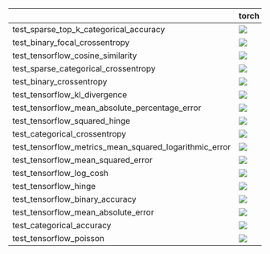 |                                                        | torch                                                                                                                                                                                  | numpy                                                                                                                                                                                  | tensorflow                                                                                                                                                                             | jax                                                                                                                                                                                    |
|:-------------------------------------------------------|:---------------------------------------------------------------------------------------------------------------------------------------------------------------------------------------|:---------------------------------------------------------------------------------------------------------------------------------------------------------------------------------------|:---------------------------------------------------------------------------------------------------------------------------------------------------------------------------------------|:---------------------------------------------------------------------------------------------------------------------------------------------------------------------------------------|
| test_sparse_top_k_categorical_accuracy                 | <a href="https://github.com/unifyai/ivy/actions/runs/3839373431/jobs/6537047991" rel="noopener noreferrer" target="_blank"><img src=https://img.shields.io/badge/-failure-red></a>     | <a href="https://github.com/unifyai/ivy/actions/runs/3842468981/jobs/6543795360" rel="noopener noreferrer" target="_blank"><img src=https://img.shields.io/badge/-failure-red></a>     | <a href="https://github.com/unifyai/ivy/actions/runs/3813647855/jobs/6487503959" rel="noopener noreferrer" target="_blank"><img src=https://img.shields.io/badge/-failure-red></a>     | <a href="https://github.com/unifyai/ivy/actions/runs/3838070516/jobs/6534098252" rel="noopener noreferrer" target="_blank"><img src=https://img.shields.io/badge/-failure-red></a>     |
| test_binary_focal_crossentropy                         | <a href="https://github.com/unifyai/ivy/actions/runs/3816890069/jobs/6492805013" rel="noopener noreferrer" target="_blank"><img src=https://img.shields.io/badge/-success-success></a> | <a href="https://github.com/unifyai/ivy/actions/runs/3842842598/jobs/6544548115" rel="noopener noreferrer" target="_blank"><img src=https://img.shields.io/badge/-success-success></a> | <a href="https://github.com/unifyai/ivy/actions/runs/3827662252/jobs/6512437551" rel="noopener noreferrer" target="_blank"><img src=https://img.shields.io/badge/-success-success></a> | <a href="https://github.com/unifyai/ivy/actions/runs/3830781149/jobs/6519088378" rel="noopener noreferrer" target="_blank"><img src=https://img.shields.io/badge/-success-success></a> |
| test_tensorflow_cosine_similarity                      | <a href="https://github.com/unifyai/ivy/actions/runs/3828736318/jobs/6514652571" rel="noopener noreferrer" target="_blank"><img src=https://img.shields.io/badge/-failure-red></a>     | <a href="https://github.com/unifyai/ivy/actions/runs/3841397048/jobs/6541566259" rel="noopener noreferrer" target="_blank"><img src=https://img.shields.io/badge/-failure-red></a>     | <a href="https://github.com/unifyai/ivy/actions/runs/3842468981/jobs/6543795360" rel="noopener noreferrer" target="_blank"><img src=https://img.shields.io/badge/-failure-red></a>     | <a href="https://github.com/unifyai/ivy/actions/runs/3826261250/jobs/6509911358" rel="noopener noreferrer" target="_blank"><img src=https://img.shields.io/badge/-failure-red></a>     |
| test_sparse_categorical_crossentropy                   | <a href="https://github.com/unifyai/ivy/actions/runs/3745375137/jobs/6531652695" rel="noopener noreferrer" target="_blank"><img src=https://img.shields.io/badge/-failure-red></a>     | <a href="https://github.com/unifyai/ivy/actions/runs/3827982310/jobs/6513068174" rel="noopener noreferrer" target="_blank"><img src=https://img.shields.io/badge/-failure-red></a>     | <a href="https://github.com/unifyai/ivy/actions/runs/3835767087/jobs/6529285734" rel="noopener noreferrer" target="_blank"><img src=https://img.shields.io/badge/-failure-red></a>     | <a href="https://github.com/unifyai/ivy/actions/runs/3834517368/jobs/6526991741" rel="noopener noreferrer" target="_blank"><img src=https://img.shields.io/badge/-failure-red></a>     |
| test_binary_crossentropy                               | <a href="https://github.com/unifyai/ivy/actions/runs/3822228880/jobs/6502154206" rel="noopener noreferrer" target="_blank"><img src=https://img.shields.io/badge/-failure-red></a>     | <a href="https://github.com/unifyai/ivy/actions/runs/3825714425/jobs/6508905949" rel="noopener noreferrer" target="_blank"><img src=https://img.shields.io/badge/-failure-red></a>     | <a href="https://github.com/unifyai/ivy/actions/runs/3738429884/jobs/6531641652" rel="noopener noreferrer" target="_blank"><img src=https://img.shields.io/badge/-failure-red></a>     | <a href="https://github.com/unifyai/ivy/actions/runs/3833490595/jobs/6524996220" rel="noopener noreferrer" target="_blank"><img src=https://img.shields.io/badge/-failure-red></a>     |
| test_tensorflow_kl_divergence                          | <a href="https://github.com/unifyai/ivy/actions/runs/3838895203/jobs/6535931411" rel="noopener noreferrer" target="_blank"><img src=https://img.shields.io/badge/-success-success></a> | <a href="https://github.com/unifyai/ivy/actions/runs/3826892906/jobs/6511045380" rel="noopener noreferrer" target="_blank"><img src=https://img.shields.io/badge/-success-success></a> | <a href="https://github.com/unifyai/ivy/actions/runs/3820306160/jobs/6498525295" rel="noopener noreferrer" target="_blank"><img src=https://img.shields.io/badge/-success-success></a> | <a href="https://github.com/unifyai/ivy/actions/runs/3843176511/jobs/6545201171" rel="noopener noreferrer" target="_blank"><img src=https://img.shields.io/badge/-success-success></a> |
| test_tensorflow_mean_absolute_percentage_error         | <a href="https://github.com/unifyai/ivy/actions/runs/3826892906/jobs/6511045380" rel="noopener noreferrer" target="_blank"><img src=https://img.shields.io/badge/-success-success></a> | <a href="https://github.com/unifyai/ivy/actions/runs/3836786675/jobs/6531337659" rel="noopener noreferrer" target="_blank"><img src=https://img.shields.io/badge/-success-success></a> | <a href="https://github.com/unifyai/ivy/actions/runs/3837204632/jobs/6532241065" rel="noopener noreferrer" target="_blank"><img src=https://img.shields.io/badge/-success-success></a> | <a href="https://github.com/unifyai/ivy/actions/runs/3728734852/jobs/6518120896" rel="noopener noreferrer" target="_blank"><img src=https://img.shields.io/badge/-success-success></a> |
| test_tensorflow_squared_hinge                          | <a href="https://github.com/unifyai/ivy/actions/runs/3840122978/jobs/6538813744" rel="noopener noreferrer" target="_blank"><img src=https://img.shields.io/badge/-failure-red></a>     | <a href="https://github.com/unifyai/ivy/actions/runs/3810621692/jobs/6482815642" rel="noopener noreferrer" target="_blank"><img src=https://img.shields.io/badge/-failure-red></a>     | <a href="https://github.com/unifyai/ivy/actions/runs/3840227895/jobs/6539021705" rel="noopener noreferrer" target="_blank"><img src=https://img.shields.io/badge/-failure-red></a>     | <a href="https://github.com/unifyai/ivy/actions/runs/3840263801/jobs/6539104959" rel="noopener noreferrer" target="_blank"><img src=https://img.shields.io/badge/-failure-red></a>     |
| test_categorical_crossentropy                          | <a href="https://github.com/unifyai/ivy/actions/runs/3832781524/jobs/6523489335" rel="noopener noreferrer" target="_blank"><img src=https://img.shields.io/badge/-failure-red></a>     | <a href="https://github.com/unifyai/ivy/actions/runs/3836402654/jobs/6530532002" rel="noopener noreferrer" target="_blank"><img src=https://img.shields.io/badge/-failure-red></a>     | <a href="https://github.com/unifyai/ivy/actions/runs/3839373431/jobs/6537047991" rel="noopener noreferrer" target="_blank"><img src=https://img.shields.io/badge/-failure-red></a>     | <a href="https://github.com/unifyai/ivy/actions/runs/3833138709/jobs/6524259487" rel="noopener noreferrer" target="_blank"><img src=https://img.shields.io/badge/-failure-red></a>     |
| test_tensorflow_metrics_mean_squared_logarithmic_error | <a href="https://github.com/unifyai/ivy/actions/runs/3827982310/jobs/6513068174" rel="noopener noreferrer" target="_blank"><img src=https://img.shields.io/badge/-success-success></a> | <a href="https://github.com/unifyai/ivy/actions/runs/3828736318/jobs/6514652571" rel="noopener noreferrer" target="_blank"><img src=https://img.shields.io/badge/-success-success></a> | <a href="https://github.com/unifyai/ivy/actions/runs/3825714425/jobs/6508905949" rel="noopener noreferrer" target="_blank"><img src=https://img.shields.io/badge/-success-success></a> | <a href="https://github.com/unifyai/ivy/actions/runs/3805755584/jobs/6473958648" rel="noopener noreferrer" target="_blank"><img src=https://img.shields.io/badge/-success-success></a> |
| test_tensorflow_mean_squared_error                     | <a href="https://github.com/unifyai/ivy/actions/runs/3823257452/jobs/6504235336" rel="noopener noreferrer" target="_blank"><img src=https://img.shields.io/badge/-success-success></a> | <a href="https://github.com/unifyai/ivy/actions/runs/3838895203/jobs/6535931411" rel="noopener noreferrer" target="_blank"><img src=https://img.shields.io/badge/-success-success></a> | <a href="https://github.com/unifyai/ivy/actions/runs/3835767087/jobs/6529285734" rel="noopener noreferrer" target="_blank"><img src=https://img.shields.io/badge/-success-success></a> | <a href="https://github.com/unifyai/ivy/actions/runs/3840227895/jobs/6539021705" rel="noopener noreferrer" target="_blank"><img src=https://img.shields.io/badge/-success-success></a> |
| test_tensorflow_log_cosh                               | <a href="https://github.com/unifyai/ivy/actions/runs/3836056047/jobs/6529829084" rel="noopener noreferrer" target="_blank"><img src=https://img.shields.io/badge/-success-success></a> | <a href="https://github.com/unifyai/ivy/actions/runs/3826659952/jobs/6510622694" rel="noopener noreferrer" target="_blank"><img src=https://img.shields.io/badge/-success-success></a> | <a href="https://github.com/unifyai/ivy/actions/runs/3832046732/jobs/6521898311" rel="noopener noreferrer" target="_blank"><img src=https://img.shields.io/badge/-success-success></a> | <a href="https://github.com/unifyai/ivy/actions/runs/3841397048/jobs/6541566259" rel="noopener noreferrer" target="_blank"><img src=https://img.shields.io/badge/-success-success></a> |
| test_tensorflow_hinge                                  | <a href="null" rel="noopener noreferrer" target="_blank"><img src=https://img.shields.io/badge/-failure-red></a>                                                                       | <a href="https://github.com/unifyai/ivy/actions/runs/3840122978/jobs/6538824087" rel="noopener noreferrer" target="_blank"><img src=https://img.shields.io/badge/-failure-red></a>     | <a href="https://github.com/unifyai/ivy/actions/runs/3841397048/jobs/6541566259" rel="noopener noreferrer" target="_blank"><img src=https://img.shields.io/badge/-failure-red></a>     | <a href="https://github.com/unifyai/ivy/actions/runs/3840122978/jobs/6538804197" rel="noopener noreferrer" target="_blank"><img src=https://img.shields.io/badge/-failure-red></a>     |
| test_tensorflow_binary_accuracy                        | <a href="https://github.com/unifyai/ivy/actions/runs/3730147739/jobs/6531640190" rel="noopener noreferrer" target="_blank"><img src=https://img.shields.io/badge/-failure-red></a>     | <a href="https://github.com/unifyai/ivy/actions/runs/3839850033/jobs/6538171424" rel="noopener noreferrer" target="_blank"><img src=https://img.shields.io/badge/-failure-red></a>     | <a href="https://github.com/unifyai/ivy/actions/runs/3842468981/jobs/6543795360" rel="noopener noreferrer" target="_blank"><img src=https://img.shields.io/badge/-failure-red></a>     | <a href="https://github.com/unifyai/ivy/actions/runs/3812723601/jobs/6486075642" rel="noopener noreferrer" target="_blank"><img src=https://img.shields.io/badge/-failure-red></a>     |
| test_tensorflow_mean_absolute_error                    | <a href="https://github.com/unifyai/ivy/actions/runs/3815824077/jobs/6491061509" rel="noopener noreferrer" target="_blank"><img src=https://img.shields.io/badge/-success-success></a> | <a href="https://github.com/unifyai/ivy/actions/runs/3812916642/jobs/6486375733" rel="noopener noreferrer" target="_blank"><img src=https://img.shields.io/badge/-success-success></a> | <a href="https://github.com/unifyai/ivy/actions/runs/3835483706/jobs/6528752373" rel="noopener noreferrer" target="_blank"><img src=https://img.shields.io/badge/-success-success></a> | <a href="https://github.com/unifyai/ivy/actions/runs/3818173667/jobs/6494903591" rel="noopener noreferrer" target="_blank"><img src=https://img.shields.io/badge/-success-success></a> |
| test_categorical_accuracy                              | <a href="https://github.com/unifyai/ivy/actions/runs/3834729043/jobs/6527386941" rel="noopener noreferrer" target="_blank"><img src=https://img.shields.io/badge/-success-success></a> | <a href="https://github.com/unifyai/ivy/actions/runs/3833816421/jobs/6525620900" rel="noopener noreferrer" target="_blank"><img src=https://img.shields.io/badge/-success-success></a> | <a href="https://github.com/unifyai/ivy/actions/runs/3815242097/jobs/6490110925" rel="noopener noreferrer" target="_blank"><img src=https://img.shields.io/badge/-success-success></a> | <a href="https://github.com/unifyai/ivy/actions/runs/3832781524/jobs/6523489335" rel="noopener noreferrer" target="_blank"><img src=https://img.shields.io/badge/-success-success></a> |
| test_tensorflow_poisson                                | <a href="https://github.com/unifyai/ivy/actions/runs/3836786675/jobs/6531337659" rel="noopener noreferrer" target="_blank"><img src=https://img.shields.io/badge/-success-success></a> | <a href="https://github.com/unifyai/ivy/actions/runs/3839373431/jobs/6537047991" rel="noopener noreferrer" target="_blank"><img src=https://img.shields.io/badge/-success-success></a> | <a href="https://github.com/unifyai/ivy/actions/runs/3838453053/jobs/6534925904" rel="noopener noreferrer" target="_blank"><img src=https://img.shields.io/badge/-success-success></a> | <a href="https://github.com/unifyai/ivy/actions/runs/3836402654/jobs/6530532002" rel="noopener noreferrer" target="_blank"><img src=https://img.shields.io/badge/-success-success></a> |